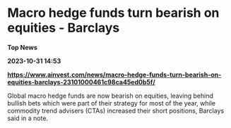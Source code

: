 # Macro hedge funds turn bearish on equities - Barclays
**Top News**

**2023-10-31 14:53**

**https://www.ainvest.com/news/macro-hedge-funds-turn-bearish-on-equities-barclays-23101000461c98ca45ed0b5f/**

Global macro hedge funds are now bearish on equities, leaving behind bullish bets which were part of their strategy for most of the year, while commodity trend advisers (CTAs) increased their short positions, Barclays said in a note.